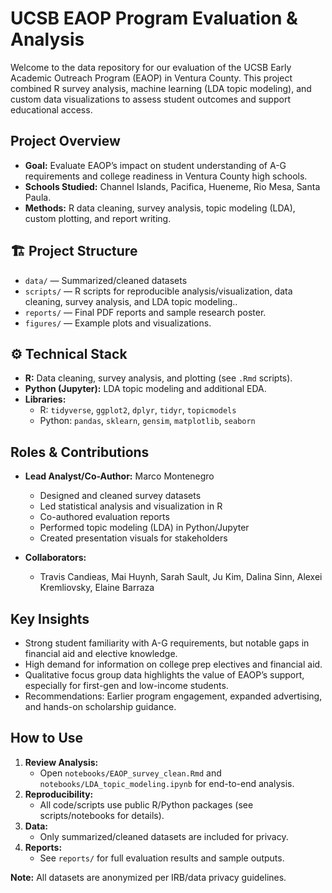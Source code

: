 # UCSB EAOP Program Evaluation & Analysis

Welcome to the data repository for our evaluation of the UCSB Early Academic Outreach Program (EAOP) in Ventura County. This project combined R survey analysis, machine learning (LDA topic modeling), and custom data visualizations to assess student outcomes and support educational access.

##  Project Overview

- **Goal:** Evaluate EAOP’s impact on student understanding of A-G requirements and college readiness in Ventura County high schools.
- **Schools Studied:** Channel Islands, Pacifica, Hueneme, Rio Mesa, Santa Paula.
- **Methods:** R data cleaning, survey analysis, topic modeling (LDA), custom plotting, and report writing.

## 🏗 Project Structure

- `data/` — Summarized/cleaned datasets 
- `scripts/` — R scripts for reproducible analysis/visualization, data cleaning, survey analysis, and LDA topic modeling..
- `reports/` — Final PDF reports and sample research poster.
- `figures/` — Example plots and visualizations.

## ⚙ Technical Stack

- **R:** Data cleaning, survey analysis, and plotting (see `.Rmd` scripts).
- **Python (Jupyter):** LDA topic modeling and additional EDA.
- **Libraries:**  
  - R: `tidyverse`, `ggplot2`, `dplyr`, `tidyr`, `topicmodels`
  - Python: `pandas`, `sklearn`, `gensim`, `matplotlib`, `seaborn`

##  Roles & Contributions

- **Lead Analyst/Co-Author:** Marco Montenegro  
  - Designed and cleaned survey datasets  
  - Led statistical analysis and visualization in R  
  - Co-authored evaluation reports  
  - Performed topic modeling (LDA) in Python/Jupyter  
  - Created presentation visuals for stakeholders

- **Collaborators:**  
  - Travis Candieas, Mai Huynh, Sarah Sault, Ju Kim, Dalina Sinn, Alexei Kremliovsky, Elaine Barraza

##  Key Insights

- Strong student familiarity with A-G requirements, but notable gaps in financial aid and elective knowledge.
- High demand for information on college prep electives and financial aid.
- Qualitative focus group data highlights the value of EAOP’s support, especially for first-gen and low-income students.
- Recommendations: Earlier program engagement, expanded advertising, and hands-on scholarship guidance.

##  How to Use

1. **Review Analysis:**  
   - Open `notebooks/EAOP_survey_clean.Rmd` and `notebooks/LDA_topic_modeling.ipynb` for end-to-end analysis.
2. **Reproducibility:**  
   - All code/scripts use public R/Python packages (see scripts/notebooks for details).
3. **Data:**  
   - Only summarized/cleaned datasets are included for privacy.
4. **Reports:**  
   - See `reports/` for full evaluation results and sample outputs.


**Note:** All datasets are anonymized per IRB/data privacy guidelines.

